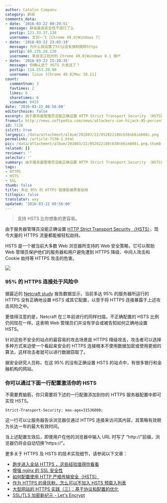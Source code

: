 ```yaml
---
author: Catalin Cimpanu
category: 新闻
comments_data:
- date: '2016-03-22 09:29:51'
  message: 缺省最高安全性不就行了么
  postip: 121.33.37.130
  username: 文剑一飞 [Chrome 49.0|Windows 7]
- date: '2016-03-22 23:03:19'
  message: 为什么我设置了http没有强制跳转https
  postip: 60.176.28.130
  username: 来自浙江杭州的 Chrome 49.0|Windows 8.1 用户
- date: '2016-03-23 15:20:35'
  message: 你确认这个 HSTS 头发送了？
  postip: 114.253.20.90
  username: linux [Chrome 49.0|Mac 10.11]
count:
  commentnum: 3
  favtimes: 2
  likes: 0
  sharetimes: 0
  viewnum: 8415
date: '2016-03-22 08:56:00'
editorchoice: false
excerpt: 由于服务器管理员没能正确设置 HTTP Strict Transport Security （HSTS），现今大量的 HTTPS 流量都能被轻松劫持。
fromurl: http://news.softpedia.com/news/attackers-can-hijack-95-percent-of-all-https-connections-501924.shtml
id: 7138
islctt: true
largepic: /data/attachment/album/201603/22/052822i80cb38nb6imb08i.png
permalink: /article-7138-1.html
pic: /data/attachment/album/201603/22/052822i80cb38nb6imb08i.png.thumb.jpg
related: []
reviewer: ''
selector: ''
summary: 由于服务器管理员没能正确设置 HTTP Strict Transport Security （HSTS），现今大量的 HTTPS 流量都能被轻松劫持。
tags:
- HTTPS
- HSTS
- SSL
thumb: false
title: 多达 95% 的 HTTPS 链接能被黑客劫持
titlepic: false
translator: wxy
updated: '2016-03-22 08:56:00'
---
```



> 
> 支持 HSTS 比你想象的更容易。
> 
> 
> 


由于服务器管理员没能正确设置 [HTTP Strict Transport Security （HSTS）](/article-5266-1.html)，现今大量的 HTTPS 流量都能被轻松劫持。


HSTS 是一个被当前大多数 Web 浏览器所支持的 Web 安全策略，它可以帮助 Web 管理员保护他们的服务器和用户避免遭到 HTTPS 降级、中间人攻击和 Cookie 劫持等 HTTPS 攻击的危害。


![](/data/attachment/album/201603/22/052822i80cb38nb6imb08i.png)


### 95% 的 HTTPS 连接处于风险中


据最近的 [Netcraft study](http://news.netcraft.com/archives/2016/03/17/95-of-https-servers-vulnerable-to-trivial-mitm-attacks.html) 报告数据显示，当前多达 95% 的服务器所运行的 HTTPS 没有正确地设置 HSTS 或其它配置，以至于将 HTTPS 连接暴露于上述攻击风险之中。


更值得注意的是，Netcraft 在三年前进行的同样扫描，不正确配置的 HSTS 比例仍同现在一样。这表明 Web 管理员们并没有学会或被告知如何正确地设置 HSTS。


针对这些不安全的站点的最容易的攻击场景是 HTTPS 降级攻击，攻击者可以选择多种方式来迫使一个看起来安全的 HTTPS 连接根本不使用数据加密或使用更弱的算法，这样攻击者就可以进行数据窃取了。


据安全研究人员称，在这 95% 的没有正确设置 HSTS 的站点中，有很多银行和金融机构的网站。


### 你可以通过下面一行配置激活你的 HSTS


不需要费脑筋，你只需要将下述的一行配置添加到你的 HTTPS 服务器配置中即可实现 HSTS。



```
Strict-Transport-Security: max-age=31536000;
```

这一行可以让服务器告诉浏览器仅通过 HTTPS 连接来访问其内容，其策略有效期为长达一年的最大有效时间。


当上述配置生效后，即便用户在他的浏览器中输入 URL 时写了 “http://”前缀，浏览器仍将会自动切换“https://”。


更多关于 HTTPS 及 HSTS 的技术实现细节，请参阅以下文章：


* [跑步进入全站 HTTPS ，这些经验值得你看看](/article-6723-1.html)
* [增强 nginx 的 SSL 安全性](/article-5374-1.html)
* [如何配置使用 HTTP 严格传输安全（HSTS）](/article-5266-1.html)
* [作为 HTTPS 的骨灰粉，怎么可以不加入 HSTS 预载入列表](/article-6754-1.html)
* [大型网站的 HTTPS 实践（三）：基于协议和配置的优化](/article-5393-1.html)
* [SSL/TLS 加密新纪元 - Let's Encrypt](/article-6565-1.html)
